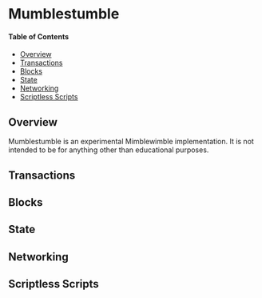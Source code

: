# Mumblestumble

#### Table of Contents
  - [Overview](#overview)
  - [Transactions](#transactions)
  - [Blocks](#blocks)
  - [State](#state)
  - [Networking](#networking)
  - [Scriptless Scripts](#scriptless-scripts)

## Overview
<a id="#overview"></a>
Mumblestumble is an experimental Mimblewimble implementation. It is not intended to be for anything other than educational purposes.

## Transactions
<a id="#transactions"></a>

## Blocks
<a id="#blocks"></a>

## State
<a id="#state"></a>

## Networking
<a id="#networking"></a>

## Scriptless Scripts
<a id="#scripts"></a>